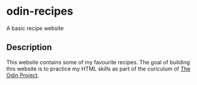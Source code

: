 # odin-recipes
A basic recipe website

## Description

This website contains some of my favourite recipes. The goal of building this website is to practice my HTML skills as part of the curiculum of [The Odin Project](https://www.theodinproject.com).
